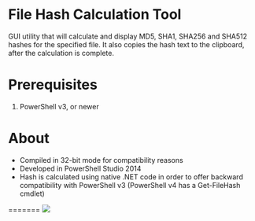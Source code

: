 File Hash Calculation Tool
============

GUI utility that will calculate and display MD5, SHA1, SHA256 and SHA512 hashes for the specified file. It also copies the hash text to the clipboard, after the calculation is complete.


Prerequisites
============
1. PowerShell v3, or newer


About
============
- Compiled in 32-bit mode for compatibility reasons
- Developed in PowerShell Studio 2014
- Hash is calculated using native .NET code in order to offer backward compatibility with PowerShell v3 (PowerShell v4 has a Get-FileHash cmdlet)

=======
![](https://github.com/vN3rd/FileHashTool/raw/master/FileHashTool_Demo.gif)
